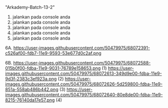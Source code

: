 "Arkademy-Batch-13-2" 

1. jalankan pada console anda
2. jalankan pada console anda
3. jalankan pada console anda
4. jalankan pada console anda
5. jalankan pada console anda

6A. https://user-images.githubusercontent.com/50479975/68072391-c526af00-fdb7-11e9-9593-53e677d0c2af.png

6B. https://user-images.githubusercontent.com/50479975/68072588-015b0f00-fdba-11e9-9031-76789e158653.png (1)
    https://user-images.githubusercontent.com/50479975/68072613-349d9e00-fdba-11e9-9d3f-2383c3ef923a.png (2)
    https://user-images.githubusercontent.com/50479975/68072626-5d259800-fdba-11e9-851a-558ab486b442.png (3)
    https://user-images.githubusercontent.com/50479975/68072640-80e8de00-fdba-11e9-8215-76140da17e57.png (4)
